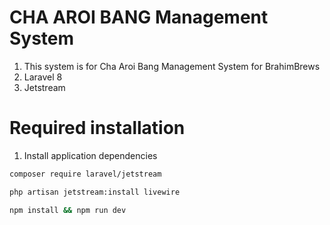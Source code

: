 # CHA AROI BANG Management System

1. This system is for Cha Aroi Bang Management System for BrahimBrews
2. Laravel 8
3. Jetstream

# Required installation

1. Install application dependencies
```bash
composer require laravel/jetstream
```
```bash
php artisan jetstream:install livewire
```
```bash
npm install && npm run dev
```
